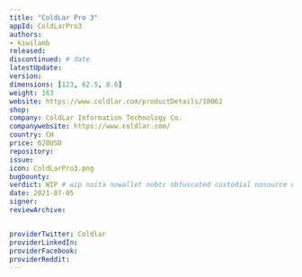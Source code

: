 ```yaml
---
title: "ColdLar Pro 3"
appId: ColdLarPro3
authors:
- kiwilamb
released: 
discontinued: # date
latestUpdate:
version:
dimensions: [123, 62.5, 8.6]
weight: 163
website: https://www.coldlar.com/productDetails/10062
shop: 
company: ColdLar Information Technology Co.
companywebsite: https://www.coldlar.com/
country: CH
price: 620USD
repository: 
issue:
icon: ColdLarPro3.png
bugbounty:
verdict: WIP # wip noita nowallet nobtc obfuscated custodial nosource nonverifiable reproducible bounty defunct
date: 2021-07-05
signer:
reviewArchive:


providerTwitter: Coldlar
providerLinkedIn: 
providerFacebook: 
providerReddit: 
---
```


